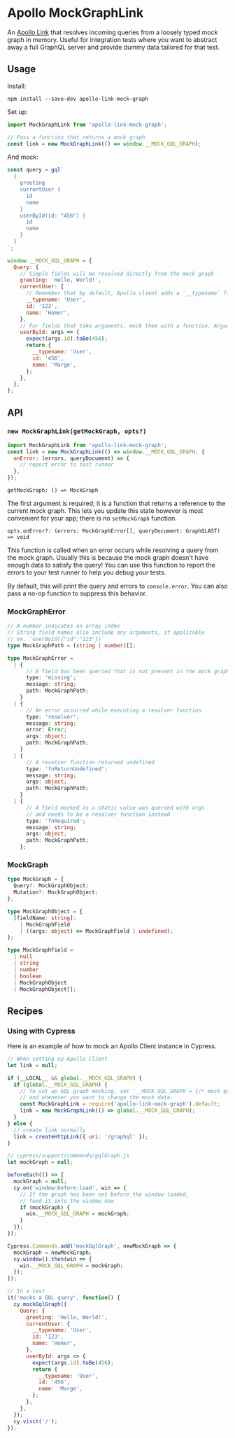 # Apollo MockGraphLink

An [Apollo Link](https://www.apollographql.com/docs/link/) that resolves incoming queries from a loosely typed mock graph in memory. Useful for integration tests where you want to abstract away a full GraphQL server and provide dummy data tailored for that test.

## Usage

Install:

```
npm install --save-dev apollo-link-mock-graph
```

Set up:

```js
import MockGraphLink from 'apollo-link-mock-graph';

// Pass a function that returns a mock graph
const link = new MockGraphLink(() => window.__MOCK_GQL_GRAPH);
```

And mock:

```js
const query = gql`
  {
    greeting
    currentUser {
      id
      name
    }
    userById(id: "456") {
      id
      name
    }
  }
`;

window.__MOCK_GQL_GRAPH = {
  Query: {
    // Simple fields will be resolved directly from the mock graph
    greeting: 'Hello, World!',
    currentUser: {
      // Remember that by default, Apollo client adds a `__typename` field to every queried object
      __typename: 'User',
      id: '123',
      name: 'Homer',
    },
    // For fields that take arguments, mock them with a function. Arguments are passed as an object.
    userById: args => {
      expect(args.id).toBe(456);
      return {
        __typename: 'User',
        id: '456',
        name: 'Marge',
      };
    },
  },
};
```

## API

### `new MockGraphLink(getMockGraph, opts?)`

```js
import MockGraphLink from 'apollo-link-mock-graph';
const link = new MockGraphLink(() => window.__MOCK_GQL_GRAPH, {
  onError: (errors, queryDocument) => {
    // report error to test runner
  },
});
```

`getMockGraph: () => MockGraph`

The first argument is required; it is a function that returns a reference to the current mock graph. This lets you update this state however is most convenient for your app; there is no `setMockGraph` function.

`opts.onError?: (errors: MockGraphError[], queryDocument: GraphQLAST) => void`

This function is called when an error occurs while resolving a query from the mock graph. Usually this is because the mock graph doesn't have enough data to satisfy the query! You can use this function to report the errors to your test runner to help you debug your tests.

By default, this will print the query and errors to `console.error`. You can also pass a no-op function to suppress this behavior.

### MockGraphError

```ts
// A number indicates an array index
// String field names also include any arguments, if applicable
// ex. `userById({"id":"123"})`
type MockGraphPath = (string | number)[];

type MockGraphError =
  | {
      // A field has been queried that is not present in the mock graph
      type: 'missing';
      message: string;
      path: MockGraphPath;
    }
  | {
      // An error occurred while executing a resolver function
      type: 'resolver';
      message: string;
      error: Error;
      args: object;
      path: MockGraphPath;
    }
  | {
      // A resolver function returned undefined
      type: 'fnReturnUndefined';
      message: string;
      args: object;
      path: MockGraphPath;
    }
  | {
      // A field mocked as a static value was queried with args
      // and needs to be a resolver function instead
      type: 'fnRequired';
      message: string;
      args: object;
      path: MockGraphPath;
    };
```

### MockGraph

```ts
type MockGraph = {
  Query?: MockGraphObject;
  Mutation?: MockGraphObject;
};

type MockGraphObject = {
  [fieldName: string]:
    | MockGraphField
    | ((args: object) => MockGraphField | undefined);
};

type MockGraphField =
  | null
  | string
  | number
  | boolean
  | MockGraphObject
  | MockGraphObject[];
```

## Recipes

### Using with Cypress

Here is an example of how to mock an Apollo Client instance in Cypress.

```js
// When setting up Apollo Client
let link = null;

if (__LOCAL__ && global.__MOCK_GQL_GRAPH) {
  if (global.__MOCK_GQL_GRAPH) {
    // To set up GQL graph mocking, set `__MOCK_GQL_GRAPH = {/* mock graph data goes here */}` before the app inits
    // and whenever you want to change the mock data.
    const MockGraphLink = require('apollo-link-mock-graph').default;
    link = new MockGraphLink(() => global.__MOCK_GQL_GRAPH);
  }
} else {
  // create link normally
  link = createHttpLink({ uri: '/graphql' });
}
```

```js
// cypress/support/commands/gqlGraph.js
let mockGraph = null;

beforeEach(() => {
  mockGraph = null;
  cy.on('window:before:load', win => {
    // If the graph has been set before the window loaded,
    // feed it into the window now
    if (mockGraph) {
      win.__MOCK_GQL_GRAPH = mockGraph;
    }
  });
});

Cypress.Commands.add('mockGqlGraph', newMockGraph => {
  mockGraph = newMockGraph;
  cy.window().then(win => {
    win.__MOCK_GQL_GRAPH = mockGraph;
  });
});
```

```js
// In a test
it('mocks a GQL query', function() {
  cy.mockGqlGraph({
    Query: {
      greeting: 'Hello, World!',
      currentUser: {
        __typename: 'User',
        id: '123',
        name: 'Homer',
      },
      userById: args => {
        expect(args.id).toBe(456);
        return {
          __typename: 'User',
          id: '456',
          name: 'Marge',
        };
      },
    },
  });
  cy.visit('/');
});
```
